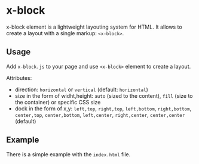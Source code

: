 # x-block

x-block element is a lightweight layouting system for HTML. It allows to create a layout with a single markup: `<x-block>`.

## Usage
Add `x-block.js` to your page and use `<x-block>` element to create a layout.

Attributes:
- direction: `horizontal` or `vertical` (default: `horizontal`)
- size in the form of widht,height: `auto` (sized to the content), `fill` (size to the container) or specific CSS size 
- dock in the form of x,y: `left,top`, `right,top`, `left,bottom`, `right,bottom`, `center,top`, `center,bottom`, `left,center`, `right,center`, `center,center` (default)

## Example
There is a simple example with the `index.html` file.